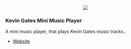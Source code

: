 <p align="center"><img src="https://cloud.4in1telecomdesignstudio.com/wl/?id=0UFlNJiIom7LQoNHPqAnIfHxASGYx0SK"></p>

### Kevin Gates Mini Music Player
A mini music player, that plays Kevin Gates music tracks..
- [Website](https://designofcp.github.io/Kevin-Gates-mini-music-player/)
